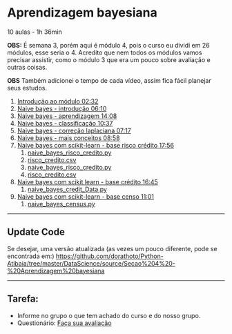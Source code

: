 # Aprendizagem bayesiana

10 aulas - 1h 36min


**OBS:** É semana 3, porém aqui é módulo 4, pois o curso eu dividi em 26 módulos, esse seria o 4.
Acredito que nem todos os módulos vamos precisar assistir, como o módulo 3 que era um pouco sobre avaliação e outras coisas.

**OBS** Também adicionei o tempo de cada vídeo, assim fica fácil planejar seus estudos.

1. [Introdução ao módulo 02:32](https://drive.google.com/file/d/1_vN1_fO8oxsenBBUpIcqFpIMXE9w7JrJ/view?usp=sharing)
1. [Naive bayes - introdução 06:10](https://drive.google.com/file/d/1E-MnATm7CwlYDZ-CQW5CnsTfL6CMiK6p/view?usp=sharing)
1. [Naive bayes - aprendizagem 14:08](https://drive.google.com/file/d/17N0HAMqGnr5u2TKthX-q7FdXa3p2WRRV/view?usp=sharing)
1. [Naive bayes - classificação 10:37](https://drive.google.com/file/d/1TXjLnZJfrxBmUdAggWbI8RuAMMIqd37b/view?usp=sharing)
1. [Naive bayes - correção laplaciana 07:17](https://drive.google.com/file/d/1e7aH_LygQFdP6AiV4guCidNkIRY9f12U/view?usp=sharing)
1. [Naive bayes - mais conceitos 08:58](https://drive.google.com/file/d/1L8Sb9hYR_QzhzASHEG3Cl0uq3VDFLC2Y/view?usp=sharing)
1. [Naive bayes com scikit-learn - base risco crédito 17:56](https://drive.google.com/file/d/1Aon_g20A_KqCEvcmyu_c_bWKZ3nHJUEp/view?usp=sharing)
    1. [naive_bayes_risco_credito.py](https://drive.google.com/file/d/1cj09aGk8_7Txu2LMaqhSCNsIwZK9rXib/view?usp=sharing)
    1. [risco_credito.csv](https://drive.google.com/file/d/1KpUYrS4Kx04QpRdy6GZstmB0wLh9Viab/view?usp=sharing)
    1. [naive_bayes_risco_credito.py](https://drive.google.com/file/d/1H3liQD5km90UEP6NPB9UC43SkxU5_749/view?usp=sharing)
    1. [risco_credito.csv](https://drive.google.com/file/d/1gyt1SfEFBaK5ksKnRVPSvqGLyYIi06p-/view?usp=sharing)
1. [Naive bayes com scikit learn - base crédito 16:45](https://drive.google.com/file/d/10MuaA8jC_NPT_QwpleFUK4IHM7puSz8y/view?usp=sharing)
    1. [naive_bayes_credit_Data.py](https://drive.google.com/file/d/1MICxsju0K67HvbxQtl4xiARjkuZfGJdX/view?usp=sharing)
1. [Naive bayes com scikit-learn - base censo 11:01](https://drive.google.com/file/d/1OEt9tPOJV8zttI8hv7tqoAWeDpa-gvby/view?usp=sharing)
    1. [naive_bayes_census.py](https://drive.google.com/file/d/1dqHgvK9WIVY2H-SyREAoOmfz9QQN_iq2/view?usp=sharing)


--------------
## Update Code
Se desejar, uma versão atualizada (as vezes um pouco diferente, pode se encontrada em:)
https://github.com/dorathoto/Python-Atibaia/tree/master/DataScience/source/Secao%204%20-%20Aprendizagem%20bayesiana




-------------
## Tarefa:
- Informe no grupo o que tem achado do curso e do nosso grupo.
- Questionário:
[Faça sua avaliação](https://forms.gle/APpiWYmuThCzp61t8)